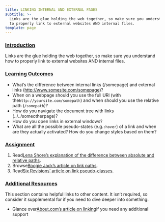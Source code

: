 ```yaml
---
title: LINKING INTERNAL AND EXTERNAL PAGES
subtitle: >-
  Links are the glue holding the web together, so make sure you understand how
  to properly link to external websites AND internal files.
template: page
---
```

<!--StartFragment-->

### [Introduction](https://www.theodinproject.com/courses/html5-and-css3/lessons/linking-internal-and-external-pages#introduction)

Links are the glue holding the web together, so make sure you understand how to properly link to external websites AND internal files.

### [Learning Outcomes](https://www.theodinproject.com/courses/html5-and-css3/lessons/linking-internal-and-external-pages#learning-outcomes)

* What’s the difference between internal links (/somepage) and external links (http://www.somesite.com/somepage)?
* When on a webpage should you use the full URI (with the`http://yoursite.com/somepath`) and when should you use the relative path (`/somepath`)?
* How do you navigate the document tree with links (../../someotherpage)?
* How do you open links in external windows?
* What are all the possible pseudo-states (e.g.`:hover`) of a link and when are they actually activated? How do you change styles based on them?

### [Assignment](https://www.theodinproject.com/courses/html5-and-css3/lessons/linking-internal-and-external-pages#assignment)

1. Read[Lena Shore’s explanation of the difference between absolute and relative paths](http://www.lenashore.com/2011/12/the-difference-between-absolute-and-relative-paths/).
2. Browse[Boogie Jack’s article on link paths](http://www.boogiejack.com/server_paths.html).
3. Read[Six Revisions’ article on link pseudo-classes](http://sixrevisions.com/css/link-pseudo-classes/).

### [Additional Resources](https://www.theodinproject.com/courses/html5-and-css3/lessons/linking-internal-and-external-pages#additional-resources)

This section contains helpful links to other content. It isn’t required, so consider it supplemental for if you need to dive deeper into something.

* Glance over[About.com’s article on linking](http://webdesign.about.com/od/beginningtutorials/a/aa040502a.htm)if you need any additional support

<!--EndFragment-->
